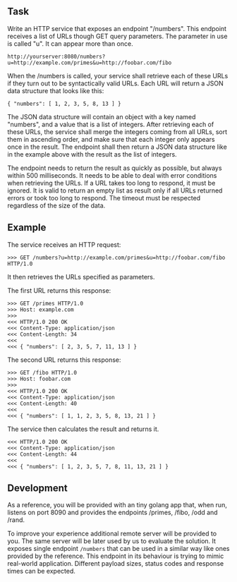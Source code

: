 ## Task

Write an HTTP service that exposes an endpoint "/numbers". This endpoint receives a list of URLs
though GET query parameters. The parameter in use is called "u". It can appear
more than once.

    http://yourserver:8080/numbers?u=http://example.com/primes&u=http://foobar.com/fibo

When the /numbers is called, your service shall retrieve each of these URLs if
they turn out to be syntactically valid URLs. Each URL will return a JSON data
structure that looks like this:

    { "numbers": [ 1, 2, 3, 5, 8, 13 ] }

The JSON data structure will contain an object with a key named "numbers", and
a value that is a list of integers. After retrieving each of these URLs, the
service shall merge the integers coming from all URLs, sort them in ascending
order, and make sure that each integer only appears once in the result. The
endpoint shall then return a JSON data structure like in the example above with
the result as the list of integers.

The endpoint needs to return the result as quickly as possible, but always
within 500 milliseconds. It needs to be able to deal with error conditions when
retrieving the URLs. If a URL takes too long to respond, it must be ignored. It
is valid to return an empty list as result only if all URLs returned errors or
took too long to respond. The timeout must be respected regardless of
the size of the data.

## Example

The service receives an HTTP request:

    >>> GET /numbers?u=http://example.com/primes&u=http://foobar.com/fibo HTTP/1.0

It then retrieves the URLs specified as parameters.

The first URL returns this response:

    >>> GET /primes HTTP/1.0
    >>> Host: example.com
    >>>
    <<< HTTP/1.0 200 OK
    <<< Content-Type: application/json
    <<< Content-Length: 34
    <<<
    <<< { "numbers": [ 2, 3, 5, 7, 11, 13 ] }

The second URL returns this response:

    >>> GET /fibo HTTP/1.0
    >>> Host: foobar.com
    >>>
    <<< HTTP/1.0 200 OK
    <<< Content-Type: application/json
    <<< Content-Length: 40
    <<<
    <<< { "numbers": [ 1, 1, 2, 3, 5, 8, 13, 21 ] }

The service then calculates the result and returns it.

    <<< HTTP/1.0 200 OK
    <<< Content-Type: application/json
    <<< Content-Length: 44
    <<<
    <<< { "numbers": [ 1, 2, 3, 5, 7, 8, 11, 13, 21 ] }

## Development

As a reference, you will be provided with an tiny golang app that, when
run, listens on port 8090 and provides the endpoints /primes, /fibo, /odd and
/rand.

To improve your experience additional remote server will be provided to you.
The same server will be later used by us to evaluate the solution.
It exposes single endpoint `/numbers` that can be used in a similar way
like ones provided by the reference.
This endpoint in its behaviour is trying to mimic real-world application.
Different payload sizes, status codes and response times can be expected.
